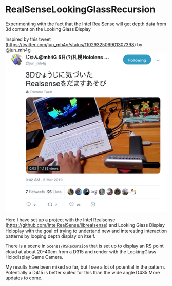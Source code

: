 # RealSenseLookingGlassRecursion
Experimenting with the fact that the Intel RealSense will get depth data from 3d content on the Looking Glass Display

Inspired by this tweet (https://twitter.com/jun_mh4g/status/1102932506901307398) by @jun_mh4g
![alt text](https://raw.githubusercontent.com/millerhooks/RealSenseLookingGlassRecursion/master/Docs/Images/tweet.png)

Here I have set up a project with the Intel Realsense (https://github.com/IntelRealSense/librealsense) and Looking Glass Display Holoplay
with the goal of trying to undertand new and interesting interaction patterns by looping depth display on itself. 

There is a scene in `Scenes/RSRecursion` that is set up to display an RS point cloud at about 20-40cm from a D315 and render
with the LookingGlass Holodisplay Game Camera.

My results have been mixed so far, but I see a lot of potential in the pattern. Potentially a D415 is better suited for this 
than the wide angle D435 More updates to come.
